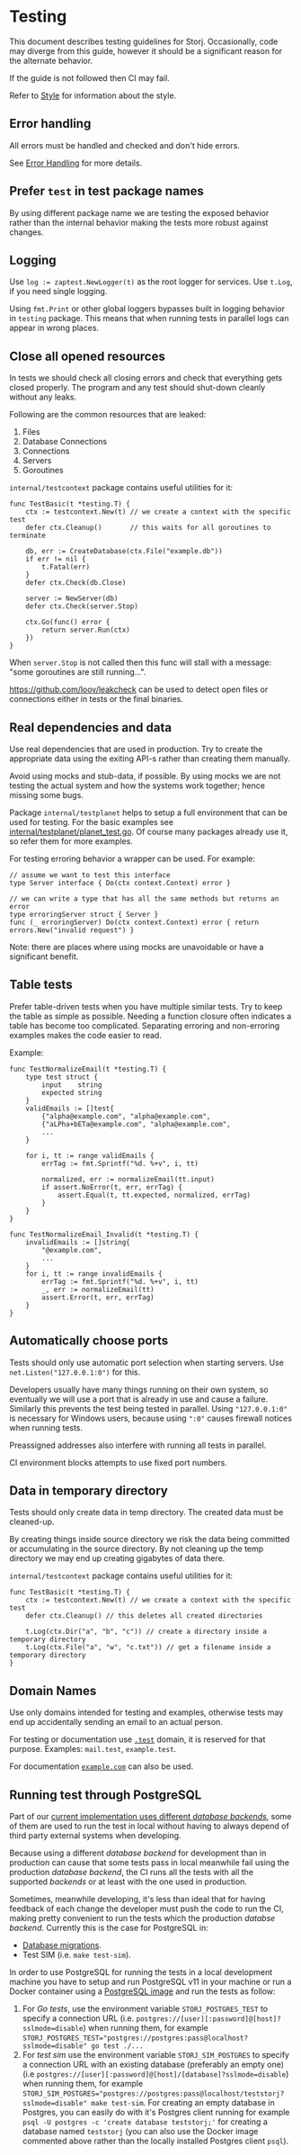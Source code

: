 # Testing

This document describes testing guidelines for Storj. Occasionally, code may diverge from this guide, however it should be a significant reason for the alternate behavior.

If the guide is not followed then CI may fail.

Refer to [Style](Style.md) for information about the style.


## Error handling

All errors must be handled and checked and don't hide errors.

See [Error Handling](Style.md#error-handling) for more details.


## Prefer `test` in test package names

By using different package name we are testing the exposed behavior rather than the internal behavior making the tests more robust against changes.


## Logging

Use `log := zaptest.NewLogger(t)` as the root logger for services. Use `t.Log`, if you need single logging.

Using `fmt.Print` or other global loggers bypasses built in logging behavior in `testing` package. This means that when running tests in parallel logs can appear in wrong places.


## Close all opened resources

In tests we should check all closing errors and check that everything gets closed properly. The program and any test should shut-down cleanly without any leaks.

Following are the common resources that are leaked:

1. Files
1. Database Connections
1. Connections
1. Servers
1. Goroutines


`internal/testcontext` package contains useful utilities for it:

```
func TestBasic(t *testing.T) {
	ctx := testcontext.New(t) // we create a context with the specific test
	defer ctx.Cleanup()       // this waits for all goroutines to terminate

	db, err := CreateDatabase(ctx.File("example.db"))
	if err != nil {
		t.Fatal(err)
	}
	defer ctx.Check(db.Close)

	server := NewServer(db)
	defer ctx.Check(server.Stop)

	ctx.Go(func() error {
		return server.Run(ctx)
	})
}
```

When `server.Stop` is not called then this func will stall with a message: "some goroutines are still running...".

https://github.com/loov/leakcheck can be used to detect open files or connections either in tests or the final binaries.


## Real dependencies and data

Use real dependencies that are used in production. Try to create the appropriate data using the exiting API-s rather than creating them manually.

Avoid using mocks and stub-data, if possible. By using mocks we are not testing the actual system and how the systems work together; hence missing some bugs.

Package `internal/testplanet` helps to setup a full environment that can be used for testing. For the basic examples see [internal/testplanet/planet_test.go](https://github.com/storj/storj/blob/master/internal/testplanet/planet_test.go). Of course many packages already use it, so refer them for more examples.

For testing erroring behavior a wrapper can be used. For example:

```
// assume we want to test this interface
type Server interface { Do(ctx context.Context) error }

// we can write a type that has all the same methods but returns an error
type erroringServer struct { Server }
func (_ erroringServer) Do(ctx context.Context) error { return errors.New("invalid request") }
```

Note: there are places where using mocks are unavoidable or have a significant benefit.

## Table tests

Prefer table-driven tests when you have multiple similar tests. Try to keep the table as simple as possible. Needing a function closure often indicates a table has become too complicated. Separating erroring and non-erroring examples makes the code easier to read.

Example:

```
func TestNormalizeEmail(t *testing.T) {
	type test struct {
		input    string
		expected string
	}
	validEmails := []test{
		{"alpha@example.com", "alpha@example.com",
		{"aLPha+bETa@example.com", "alpha@example.com",
		...
	}

	for i, tt := range validEmails {
		errTag := fmt.Sprintf("%d. %+v", i, tt)

		normalized, err := normalizeEmail(tt.input)
		if assert.NoError(t, err, errTag) {
			assert.Equal(t, tt.expected, normalized, errTag)
		}
	}
}

func TestNormalizeEmail_Invalid(t *testing.T) {
	invalidEmails := []string{
		"@example.com",
		...
	}
	for i, tt := range invalidEmails {
		errTag := fmt.Sprintf("%d. %+v", i, tt)
		_, err := normalizeEmail(tt)
		assert.Error(t, err, errTag)
	}
}
```

## Automatically choose ports

Tests should only use automatic port selection when starting servers. Use `net.Listen("127.0.0.1:0")` for this.

Developers usually have many things running on their own system, so eventually we will use a port that is already in use and cause a failure. Similarly this prevents the test being tested in parallel. Using `"127.0.0.1:0"` is necessary for Windows users, because using `":0"` causes firewall notices when running tests.

Preassigned addresses also interfere with running all tests in parallel.

CI environment blocks attempts to use fixed port numbers.


## Data in temporary directory

Tests should only create data in temp directory. The created data must be cleaned-up.

By creating things inside source directory we risk the data being committed or accumulating in the source directory. By not cleaning up the temp directory we may end up creating gigabytes of data there.

`internal/testcontext` package contains useful utilities for it:

```
func TestBasic(t *testing.T) {
	ctx := testcontext.New(t) // we create a context with the specific test
	defer ctx.Cleanup() // this deletes all created directories

	t.Log(ctx.Dir("a", "b", "c")) // create a directory inside a temporary directory
	t.Log(ctx.File("a", "w", "c.txt")) // get a filename inside a temporary directory
}
```

## Domain Names

Use only domains intended for testing and examples, otherwise tests may end up accidentally sending an email to an actual person.

For testing or documentation use [`.test`](https://en.wikipedia.org/wiki/.test) domain, it is reserved for that purpose. Examples: `mail.test`, `example.test`.

For documentation [`example.com`](https://www.iana.org/domains/reserved) can also be used.

## Running test through PostgreSQL

Part of our [current implementation uses different _database backends_](Database), some of them are used to run the test in local without having to always depend of third party external systems when developing.

Because using a different _database backend_ for development than in production can cause that some tests pass in local meanwhile fail using the production _database backend_, the CI runs all the tests with all the supported _backends_ or at least with the one used in production.

Sometimes, meanwhile developing, it's less than ideal that for having feedback of each change the developer must push the code to run the CI, making pretty convenient to run the tests which the production _databse backend_. Currently this is the case for PostgreSQL in:

* [Database migrations](Database).
* Test SIM (i.e. `make test-sim`).

In order to use PostgreSQL for running the tests in a local development machine you have to setup and run PostgreSQL v11 in your machine or run a Docker container using a [PostgreSQL image](https://hub.docker.com/_/postgres) and run the tests as follow:

1. For _Go tests_, use the environment variable `STORJ_POSTGRES_TEST` to specify a connection URL (i.e. `postgres://[user][:password]@[host]?sslmode=disable`) when running them, for example `STORJ_POSTGRES_TEST="postgres://postgres:pass@localhost?sslmode=disable" go test ./...`
2. For _test sim_ use the environment variable `STORJ_SIM_POSTGRES` to specify a connection URL with an existing database (preferably an empty one) (i.e `postgres://[user][:password]@[host]/[database]?sslmode=disable`) when running them, for example `STORJ_SIM_POSTGRES="postgres://postgres:pass@localhost/teststorj?sslmode=disable" make test-sim`. For creating an empty database in Postgres, you can easily do with it's Postgres client running for example `psql -U postgres -c 'create database teststorj;'` for creating a database named `teststorj` (you can also use the Docker image commented above rather than the locally installed Postgres client `psql`).
